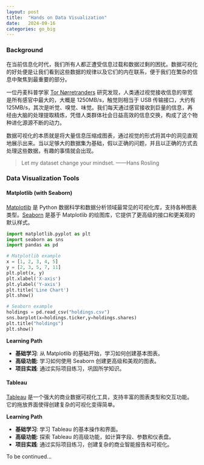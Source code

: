 ```yaml
---
layout: post
title:  "Hands on Data Visualization"
date:   2024-09-16
categories: go_big
---
```


### Background
在当前信息化时代，我们所有人都正遭受信息过载和数据过剩的困扰。数据可视化的好处便是让我们看到这些数据的规律以及它们的内在联系，便于我们在繁杂的信息中聚焦到最重要的部分。

一位丹麦科普学家 [Tor Nørretranders](https://en.wikipedia.org/wiki/Tor_N%C3%B8rretranders) 研究发现，人类通过视觉接收信息的带宽是所有感官中最大的，大概是 1250MB/s，触觉则相当于 USB 传输接口，大约有 125MB/s，其次是听觉、嗅觉、味觉。我们每天通过感官接收到巨量的信息，再经由大脑的处理提取精炼，凭借人类群体社会日益高效的信息交换，构成了这个物种进化源源不断的动力。

数据可视化的本质就是将大量信息压缩成图表，通过视觉的形式将其中的洞见直观地展示出来。当以足够大的数据集为基础，假以正确的问题，并且以正确的方式去处理这些数据，有趣的事情就会出现。

>Let my dataset change your mindset. ——Hans Rosling

### Data Visualization Tools
#### Matplotlib (with Seaborn)
[Matplotlib](https://matplotlib.org/stable/contents.html) 是 Python 数据科学和数据分析领域最常见的可视化库，支持各种图表类型。[Seaborn](https://seaborn.pydata.org/) 是基于 Matplotlib 的绘图库，它提供了更高级的接口和更美观的默认样式。

```python
import matplotlib.pyplot as plt
import seaborn as sns
import pandas as pd

# Matplotlib example
x = [1, 2, 3, 4, 5]
y = [2, 3, 5, 7, 11]
plt.plot(x, y)
plt.xlabel('X-axis')
plt.ylabel('Y-axis')
plt.title('Line Chart')
plt.show()

# Seaborn example
holdings = pd.read_csv("holdings.csv")
sns.barplot(x=holdings.ticker,y=holdings.shares)
plt.title("holdings")
plt.show()
```

**Learning Path**
- **基础学习**: 从 Matplotlib 的基础开始，学习如何创建基本图表。
- **高级功能**: 学习如何使用 Seaborn 创建更高级和美观的图表。
- **项目实践**: 通过实际项目练习，巩固所学知识。


#### Tableau
[Tableau](https://www.tableau.com/learn/training) 是一个强大的商业数据可视化工具，支持丰富的图表类型和交互功能。它的拖放界面使得创建复杂的可视化变得简单。

**Learning Path**
- **基础学习**: 学习 Tableau 的基本操作和界面。
- **高级功能**: 探索 Tableau 的高级功能，如计算字段、参数和仪表盘。
- **项目实践**: 通过实际项目练习，创建复杂的商业智能报告和可视化。

To be continued...
